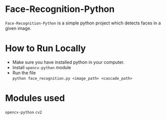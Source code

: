 # Face-Recognition-Python

`Face-Recognition-Python` is a simple python project which detects faces in a given image. 

# How to Run Locally 
- Make sure you have installed python in your computer.
- Install `opencv-python` module 
- Run the file <br>
  `python face_recognition.py <image_path> <cascade_path>`

# Modules used
`opencv-python` `cv2`
